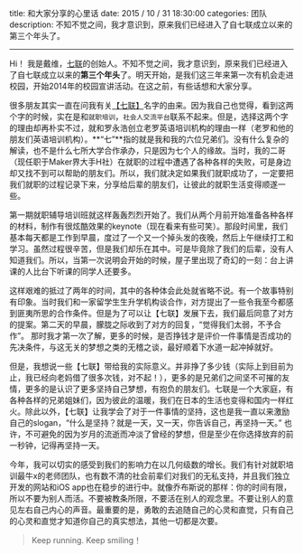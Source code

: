 title: 和大家分享的心里话
date: 2015 / 10 / 31 18:30:00
categories: 团队
description: 不知不觉之间，我才意识到，原来我们已经进入了自七联成立以来的第三个年头了。

---

Hi！ 我是戴维，[七联](https://qilian.jp)的创始人。不知不觉之间，我才意识到，原来我们已经进入了自七联成立以来的**第三个年头**了。明天开始，是我们这三年来第一次有机会走进校园，开始2014年的校园宣讲活动。在这之前，有些话想和大家分享。

很多朋友其实一直在问我有关[【七联】](https://qilian.jp)名字的由来。因为我自己也觉得，看到这两个字的时候，实在是和`就职培训`，`社会人交流平台`联系不起来。但是，选择这两个字的理由却再朴实不过，就和罗永浩创立老罗英语培训机构的理由一样（老罗和他的朋友们英语培训机构）。**“七”**指的就是我和我的六位兄弟们。没有什么复杂的解读，也不是什么七所大学合作承办，只是因为七个人的缘故。当时，我的二哥（现任职于Maker界大手H社）在就职的过程中遭遇了各种各样的失败，可是身边却又找不到可以帮助的朋友们。所以，我们就决定如果我们就职成功了，一定要把我们就职的过程记录下来，分享给后辈的朋友们，让彼此的就职生活变得顺遂一些。

第一期就职辅导培训班就这样轰轰烈烈开始了。我们从两个月前开始准备各种各样的材料，制作有很炫酷效果的keynote（现在看来有些可笑）。那段时间里，我们基本每天都是工作到早晨，度过了一个又一个掉头发的夜晚，然后上午继续打工和学习。虽然过程很辛苦，但是我们却乐在其中。可是毕竟除了我们的后辈，没有人知道我们。所以，当第一次说明会开始的时候，屋子里出现了奇幻的一刻：台上讲课的人比台下听课的同学人还要多。

这样艰难的抵过了两年的时间，其中的各种体会此处就省略不说。有一个故事特别有印象。当时我们和一家留学生生升学机构谈合作，对方提出了一些令我至今都感到匪夷所思的合作条件。但是为了可以让【七联】发展下去，我们最后同意了对方的提案。第二天的早晨，朦胧之际收到了对方的回复，“觉得我们太弱，不予合作”。 那时我才第一次了解，更多的时候，是否挣钱才是评价一件事情是否成功的先决条件，与这无关的梦想之类的无稽之谈，最好顺着下水道一起冲掉就好。

但是，我想说一些【七联】带给我的实际意义。并非挣了多少钱（实际上到目前为止，我已经向老妈借了很多次钱，对不起！），更多的是兄弟们之间坚不可摧的友情，更多的是认识了更多坚持自己梦想，有抱负的朋友们。七联是一个大家庭，有各种各样的兄弟姐妹们，因为彼此的温暖，我们在日本的生活也变得和国内一样红火。除此以外，【七联】让我学会了对于一件事情的坚持，这也是我一直以来激励自己的slogan，“什么是坚持？就是一天，又一天，你告诉自己，再坚持一天。” 也许，不可避免的因为岁月的流逝而冲淡了曾经的梦想，但是至少在你选择放弃的前一秒钟，记得再坚持一天。

今年，我可以切实的感受到我们的影响力在以几何级数的增长。我们有针对就职培训最牛x的老师团队，也有数不清的社会前辈们对我们的无私支持，并且我们独立开发的网站和iOS app也在稳步的进行中。就像乔布斯说的那样：你的时间有限，所以不要为别人而活。不要被教条所限，不要活在别人的观念里。不要让别人的意见左右自己内心的声音。最重要的是，勇敢的去追随自己的心灵和直觉，只有自己的心灵和直觉才知道你自己的真实想法，其他一切都是次要。

<blockquote class="blockquote-center"> Keep running. Keep smiling！</blockquote>










